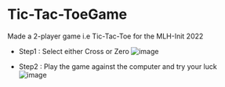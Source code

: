 # Tic-Tac-ToeGame


Made a 2-player game i.e Tic-Tac-Toe for the MLH-Init 2022


- Step1 : Select either Cross or Zero 
![image](https://user-images.githubusercontent.com/54734002/123689388-cbad4880-d870-11eb-9ce7-a3b171df8f92.png)


- Step2 : Play the game against the computer and try your luck  
![image](https://user-images.githubusercontent.com/54734002/123689728-2f377600-d871-11eb-9fb1-631b47f24128.png)
